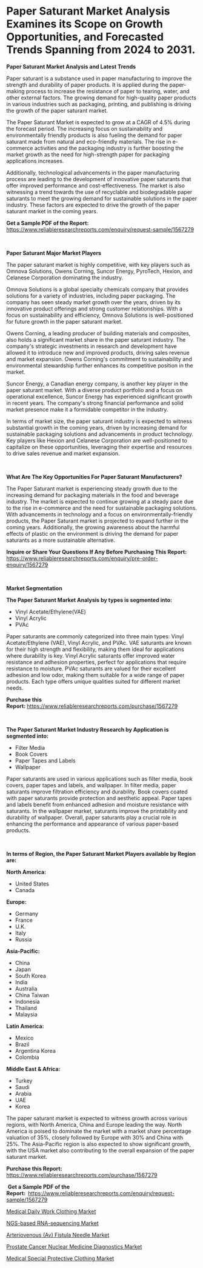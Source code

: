 <p><h1>Paper Saturant Market Analysis Examines its Scope on Growth Opportunities, and Forecasted Trends Spanning from 2024 to 2031.</h1></p><p><strong>Paper Saturant Market Analysis and Latest Trends</strong></p>
<p><p>Paper saturant is a substance used in paper manufacturing to improve the strength and durability of paper products. It is applied during the paper-making process to increase the resistance of paper to tearing, water, and other external factors. The growing demand for high-quality paper products in various industries such as packaging, printing, and publishing is driving the growth of the paper saturant market.</p><p>The Paper Saturant Market is expected to grow at a CAGR of 4.5% during the forecast period. The increasing focus on sustainability and environmentally friendly products is also fueling the demand for paper saturant made from natural and eco-friendly materials. The rise in e-commerce activities and the packaging industry is further boosting the market growth as the need for high-strength paper for packaging applications increases.</p><p>Additionally, technological advancements in the paper manufacturing process are leading to the development of innovative paper saturants that offer improved performance and cost-effectiveness. The market is also witnessing a trend towards the use of recyclable and biodegradable paper saturants to meet the growing demand for sustainable solutions in the paper industry. These factors are expected to drive the growth of the paper saturant market in the coming years.</p></p>
<p><strong>Get a Sample PDF of the Report:&nbsp;</strong> <a href="https://www.reliableresearchreports.com/enquiry/request-sample/1567279">https://www.reliableresearchreports.com/enquiry/request-sample/1567279</a></p>
<p>&nbsp;</p>
<p><strong>Paper Saturant Major Market Players</strong></p>
<p><p>The paper saturant market is highly competitive, with key players such as Omnova Solutions, Owens Corning, Suncor Energy, PyroTech, Hexion, and Celanese Corporation dominating the industry.</p><p>Omnova Solutions is a global specialty chemicals company that provides solutions for a variety of industries, including paper packaging. The company has seen steady market growth over the years, driven by its innovative product offerings and strong customer relationships. With a focus on sustainability and efficiency, Omnova Solutions is well-positioned for future growth in the paper saturant market.</p><p>Owens Corning, a leading producer of building materials and composites, also holds a significant market share in the paper saturant industry. The company's strategic investments in research and development have allowed it to introduce new and improved products, driving sales revenue and market expansion. Owens Corning's commitment to sustainability and environmental stewardship further enhances its competitive position in the market.</p><p>Suncor Energy, a Canadian energy company, is another key player in the paper saturant market. With a diverse product portfolio and a focus on operational excellence, Suncor Energy has experienced significant growth in recent years. The company's strong financial performance and solid market presence make it a formidable competitor in the industry.</p><p>In terms of market size, the paper saturant industry is expected to witness substantial growth in the coming years, driven by increasing demand for sustainable packaging solutions and advancements in product technology. Key players like Hexion and Celanese Corporation are well-positioned to capitalize on these opportunities, leveraging their expertise and resources to drive sales revenue and market expansion.</p></p>
<p>&nbsp;</p>
<p><strong>What Are The Key Opportunities For Paper Saturant Manufacturers?</strong></p>
<p><p>The Paper Saturant market is experiencing steady growth due to the increasing demand for packaging materials in the food and beverage industry. The market is expected to continue growing at a steady pace due to the rise in e-commerce and the need for sustainable packaging solutions. With advancements in technology and a focus on environmentally-friendly products, the Paper Saturant market is projected to expand further in the coming years. Additionally, the growing awareness about the harmful effects of plastic on the environment is driving the demand for paper saturants as a more sustainable alternative.</p></p>
<p><strong>Inquire or Share Your Questions If Any Before Purchasing This Report:</strong> <a href="https://www.reliableresearchreports.com/enquiry/pre-order-enquiry/1567279">https://www.reliableresearchreports.com/enquiry/pre-order-enquiry/1567279</a></p>
<p>&nbsp;</p>
<p><strong>Market Segmentation</strong></p>
<p><strong>The Paper Saturant Market Analysis by types is segmented into:</strong></p>
<p><ul><li>Vinyl Acetate/Ethylene(VAE)</li><li>Vinyl Acrylic</li><li>PVAc</li></ul></p>
<p><p>Paper saturants are commonly categorized into three main types: Vinyl Acetate/Ethylene (VAE), Vinyl Acrylic, and PVAc. VAE saturants are known for their high strength and flexibility, making them ideal for applications where durability is key. Vinyl Acrylic saturants offer improved water resistance and adhesion properties, perfect for applications that require resistance to moisture. PVAc saturants are valued for their excellent adhesion and low odor, making them suitable for a wide range of paper products. Each type offers unique qualities suited for different market needs.</p></p>
<p><strong>Purchase this Report:&nbsp;</strong><a href="https://www.reliableresearchreports.com/purchase/1567279">https://www.reliableresearchreports.com/purchase/1567279</a></p>
<p>&nbsp;</p>
<p><strong>The Paper Saturant Market Industry Research by Application is segmented into:</strong></p>
<p><ul><li>Filter Media</li><li>Book Covers</li><li>Paper Tapes and Labels</li><li>Wallpaper</li></ul></p>
<p><p>Paper saturants are used in various applications such as filter media, book covers, paper tapes and labels, and wallpaper. In filter media, paper saturants improve filtration efficiency and durability. Book covers coated with paper saturants provide protection and aesthetic appeal. Paper tapes and labels benefit from enhanced adhesion and moisture resistance with saturants. In the wallpaper market, saturants improve the printability and durability of wallpaper. Overall, paper saturants play a crucial role in enhancing the performance and appearance of various paper-based products.</p></p>
<p>&nbsp;</p>
<p><strong>In terms of Region, the Paper Saturant Market Players available by Region are:</strong></p>
<p>
    <p> <strong> North America: </strong>
        <ul>
            <li>United States</li>
            <li>Canada</li>
        </ul>
        </p> 
    <p> <strong> Europe: </strong>
        <ul>
            <li>Germany</li>
            <li>France</li>
            <li>U.K.</li>
            <li>Italy</li>
            <li>Russia</li>
        </ul>
        </p> 
    <p> <strong> Asia-Pacific: </strong>
        <ul>
            <li>China</li>
            <li>Japan</li>
            <li>South Korea</li>
            <li>India</li>
            <li>Australia</li>
            <li>China Taiwan</li>
            <li>Indonesia</li>
            <li>Thailand</li>
            <li>Malaysia</li>
        </ul>
        </p> 
    <p> <strong> Latin America: </strong>
        <ul>
            <li>Mexico</li>
            <li>Brazil</li>
            <li>Argentina Korea</li>
            <li>Colombia</li>
        </ul>
        </p> 
    <p> <strong> Middle East & Africa: </strong>
        <ul>
            <li>Turkey</li>
            <li>Saudi</li>
            <li>Arabia</li>
            <li>UAE</li>
            <li>Korea</li>
        </ul>
    </p>
    </p>
<p><p>The paper saturant market is expected to witness growth across various regions, with North America, China and Europe leading the way. North America is poised to dominate the market with a market share percentage valuation of 35%, closely followed by Europe with 30% and China with 25%. The Asia-Pacific region is also expected to show significant growth, with the USA market also contributing to the overall expansion of the paper saturant market.</p></p>
<p><strong>Purchase this Report: </strong><a href="https://www.reliableresearchreports.com/purchase/1567279">https://www.reliableresearchreports.com/purchase/1567279</a></p>
<p>&nbsp;<strong>Get a Sample PDF of the Report:&nbsp;&nbsp;</strong><a href="https://www.reliableresearchreports.com/enquiry/request-sample/1567279">https://www.reliableresearchreports.com/enquiry/request-sample/1567279</a></p>
<p><strong></strong></p>
<p><p><a href="https://github.com/edytherolanlouisejk1miz0wig/Market-Research-Report-List-1/blob/main/medical-daily-work-clothing-market.md">Medical Daily Work Clothing Market</a></p><p><a href="https://github.com/redneck06/Market-Research-Report-List-1/blob/main/ngs-based-rna-sequencing-market.md">NGS-based RNA-sequencing Market</a></p><p><a href="https://github.com/gulaimolin/Market-Research-Report-List-3/blob/main/arteriovenous-av-fistula-needle-market.md">Arteriovenous (Av) Fistula Needle Market</a></p><p><a href="https://github.com/peachesmcdowel1/Market-Research-Report-List-1/blob/main/prostate-cancer-nuclear-medicine-diagnostics-market.md">Prostate Cancer Nuclear Medicine Diagnostics Market</a></p><p><a href="https://github.com/RoccoManning/Market-Research-Report-List-3/blob/main/medical-special-protective-clothing-market.md">Medical Special Protective Clothing Market</a></p></p>
